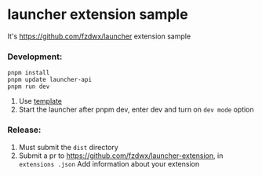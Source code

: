 # launcher extension sample

It's https://github.com/fzdwx/launcher extension sample

### Development:

```shell
pnpm install
pnpm update launcher-api
pnpm run dev
```

1. Use [template](https://github.com/fzdwx/launcher-extension-sample)
2. Start the launcher after pnpm dev, enter dev and turn on `dev mode` option

### Release:

1. Must submit the `dist` directory
2. Submit a pr to https://github.com/fzdwx/launcher-extension, in `extensions .json` Add information about your
   extension
